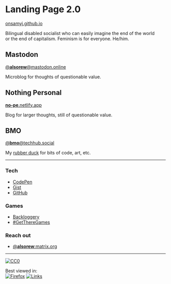 # Landing Page 2.0

[onsamyj.github.io](https://onsamyj.github.io/)

Bilingual disabled socialist who can easily imagine the end of the world or the end of capitalism. Feminism is for everyone. He/him.

## Mastodon

[@**alsorew**@mastodon.online](https://mastodon.online/@alsorew)

Microblog for thoughts of questionable value.

## Nothing Personal

[**no-pe**.netlify.app](https://no-pe.netlify.app/)

Blog for larger thoughts, still of questionable value.

## BMO

[@**bmo**@techhub.social](https://techhub.social/@bmo)

My [rubber duck](https://en.wikipedia.org/wiki/Rubber_duck_debugging) for bits of code, art, etc.

---

### Tech

- [CodePen](https://codepen.io/onsamyj/)
- [Gist](https://gist.github.com/onsamyj/)
- [GitHub](https://github.com/onsamyj/)

### Games

- [Backloggery](https://www.backloggery.com/onsamyj)
- [#GetThereGames](https://mastodon.online/tags/GetThereGames)

### Reach out

- [@**alsorew**:matrix.org](https://matrix.to/#/@alsorew:matrix.org)

---

[![CC0](https://img.shields.io/badge/CC0-Public_Domain-informational?logo=unlicense)](https://creativecommons.org/publicdomain/zero/1.0/)

Best viewed in:  
[![Firefox](https://img.shields.io/badge/Firefox-informational?logo=firefoxbrowser&logoColor=white)](https://www.mozilla.org/firefox/) 
[![Links](https://img.shields.io/badge/Links-informational?logo=links&logoColor=white)](http://links.twibright.com/)

<!--

  ↑ ↑    .  .  _   _   _
=(o o)=  |\ | | | |_| |_
(") (")  | \| |_| |   |_
-- no·thing pe·rsonal --
This is a public domain.

-->
